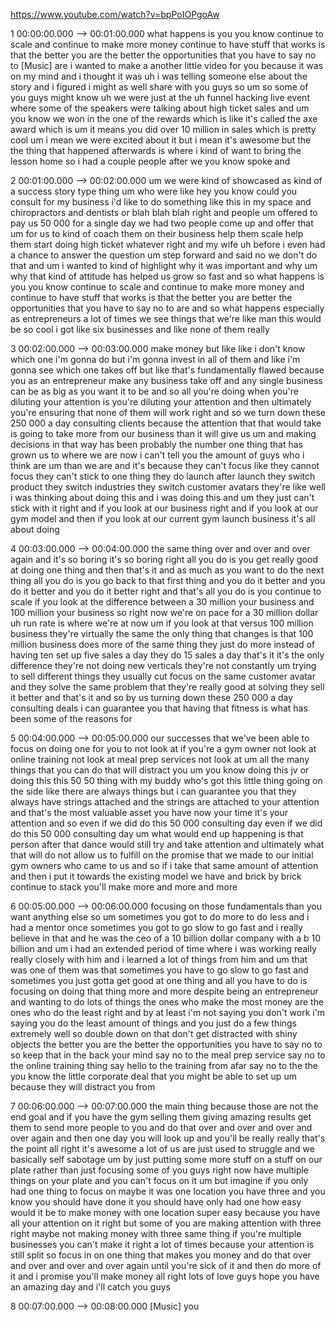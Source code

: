 https://www.youtube.com/watch?v=bpPoIOPgoAw

1 00:00:00.000 --\> 00:01:00.000 what happens is you you know continue
to scale and continue to make more money continue to have stuff that
works is that the better you are the better the opportunities that you
have to say no to \[Music\] are i wanted to make a another little video
for you because it was on my mind and i thought it was uh i was telling
someone else about the story and i figured i might as well share with
you guys so um so some of you guys might know uh we were just at the uh
funnel hacking live event where some of the speakers were talking about
high ticket sales and um you know we won in the one of the rewards which
is like it's called the axe award which is um it means you did over 10
million in sales which is pretty cool um i mean we were excited about it
but i mean it's awesome but the the thing that happened afterwards is
where i kind of want to bring the lesson home so i had a couple people
after we you know spoke and

2 00:01:00.000 --\> 00:02:00.000 um we were kind of showcased as kind of
a success story type thing um who were like hey you know could you
consult for my business i'd like to do something like this in my space
and chiropractors and dentists or blah blah blah right and people um
offered to pay us 50 000 for a single day we had two people come up and
offer that um for us to kind of coach them on their business help them
scale help them start doing high ticket whatever right and my wife uh
before i even had a chance to answer the question um step forward and
said no we don't do that and um i wanted to kind of highlight why it was
important and why um why that kind of attitude has helped us grow so
fast and so what happens is you you know continue to scale and continue
to make more money and continue to have stuff that works is that the
better you are better the opportunities that you have to say no to are
and so what happens especially as entrepreneurs a lot of times we see
things that we're like man this would be so cool i got like six
businesses and like none of them really

3 00:02:00.000 --\> 00:03:00.000 make money but like like i don't know
which one i'm gonna do but i'm gonna invest in all of them and like i'm
gonna see which one takes off but like that's fundamentally flawed
because you as an entrepreneur make any business take off and any single
business can be as big as you want it to be and so all you're doing when
you're diluting your attention is you're diluting your attention and
then ultimately you're ensuring that none of them will work right and so
we turn down these 250 000 a day consulting clients because the
attention that that would take is going to take more from our business
than it will give us um and making decisions in that way has been
probably the number one thing that has grown us to where we are now i
can't tell you the amount of guys who i think are um than we are and
it's because they can't focus like they cannot focus they can't stick to
one thing they do launch after launch they switch product they switch
industries they switch customer avatars they're like well i was thinking
about doing this and i was doing this and um they just can't stick with
it right and if you look at our business right and if you look at our
gym model and then if you look at our current gym launch business it's
all about doing

4 00:03:00.000 --\> 00:04:00.000 the same thing over and over and over
again and it's so boring it's so boring right all you do is you get
really good at doing one thing and then that's it and as much as you
want to do the next thing all you do is you go back to that first thing
and you do it better and you do it better and you do it better right and
that's all you do is you continue to scale if you look at the difference
between a 30 million your business and 100 million your business so
right now we're on pace for a 30 million dollar uh run rate is where
we're at now um if you look at that versus 100 million business they're
virtually the same the only thing that changes is that 100 million
business does more of the same thing they just do more instead of having
ten set up five sales a day they do 15 sales a day that's it it's the
only difference they're not doing new verticals they're not constantly
um trying to sell different things they usually cut focus on the same
customer avatar and they solve the same problem that they're really good
at solving they sell it better and that's it and so by us turning down
these 250 000 a day consulting deals i can guarantee you that having
that fitness is what has been some of the reasons for

5 00:04:00.000 --\> 00:05:00.000 our successes that we've been able to
focus on doing one for you to not look at if you're a gym owner not look
at online training not look at meal prep services not look at um all the
many things that you can do that will distract you um you know doing
this jv or doing this this 50 50 thing with my buddy who's got this
little thing going on the side like there are always things but i can
guarantee you that they always have strings attached and the strings are
attached to your attention and that's the most valuable asset you have
now your time it's your attention and so even if we did do this 50 000
consulting day even if we did do this 50 000 consulting day um what
would end up happening is that person after that dance would still try
and take attention and ultimately what that will do not allow us to
fulfill on the promise that we made to our initial gym owners who came
to us and so if i take that same amount of attention and then i put it
towards the existing model we have and brick by brick continue to stack
you'll make more and more and more

6 00:05:00.000 --\> 00:06:00.000 focusing on those fundamentals than you
want anything else so um sometimes you got to do more to do less and i
had a mentor once sometimes you got to go slow to go fast and i really
believe in that and he was the ceo of a 10 billion dollar company with a
b 10 billion and um i had an extended period of time where i was working
really really closely with him and i learned a lot of things from him
and um that was one of them was that sometimes you have to go slow to go
fast and sometimes you just gotta get good at one thing and all you have
to do is focusing on doing that thing more and more despite being an
entrepreneur and wanting to do lots of things the ones who make the most
money are the ones who do the least right and by at least i'm not saying
you don't work i'm saying you do the least amount of things and you just
do a few things extremely well so double down on that don't get
distracted with shiny objects the better you are the better the
opportunities you have to say no to so keep that in the back your mind
say no to the meal prep service say no to the online training thing say
hello to the training from afar say no to the the you know the little
corporate deal that you might be able to set up um because they will
distract you from

7 00:06:00.000 --\> 00:07:00.000 the main thing because those are not
the end goal and if you have the gym selling them giving amazing results
get them to send more people to you and do that over and over and over
and over again and then one day you will look up and you'll be really
really that's the point all right it's awesome a lot of us are just used
to struggle and we basically self sabotage um by just putting some more
stuff on a stuff on our plate rather than just focusing some of you guys
right now have multiple things on your plate and you can't focus on it
um but imagine if you only had one thing to focus on maybe it was one
location you have three and you know you should have done it you should
have only had one how easy would it be to make money with one location
super easy because you have all your attention on it right but some of
you are making attention with three right maybe not making money with
three same thing if you're multiple businesses you can't make it right a
lot of times because your attention is still split so focus in on one
thing that makes you money and do that over and over and over and over
again until you're sick of it and then do more of it and i promise
you'll make money all right lots of love guys hope you have an amazing
day and i'll catch you guys

8 00:07:00.000 --\> 00:08:00.000 \[Music\] you
